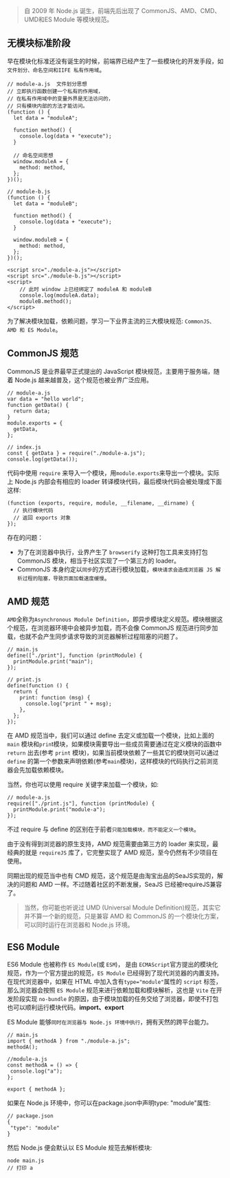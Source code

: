 >自 2009 年 Node.js 诞生，前端先后出现了 CommonJS、AMD、CMD、UMD和ES Module 等模块规范。

## 无模块标准阶段
早在模块化标准还没有诞生的时候，前端界已经产生了一些模块化的开发手段，如`文件划分、命名空间和IIFE 私有作用域`。
```
// module-a.js  文件划分思想
// 立即执行函数创建一个私有的作用域，
// 在私有作用域中的变量外界是无法访问的，
// 只有模块内部的方法才能访问。
(function () {
  let data = "moduleA";

  function method() {
    console.log(data + "execute");
  }

  // 命名空间思想
  window.moduleA = {
    method: method,
  };
})();
```
```
// module-b.js
(function () {
  let data = "moduleB";

  function method() {
    console.log(data + "execute");
  }

  window.moduleB = {
    method: method,
  };
})();
```
```
<script src="./module-a.js"></script>
<script src="./module-b.js"></script>
<script>
    // 此时 window 上已经绑定了 moduleA 和 moduleB
    console.log(moduleA.data);
    moduleB.method();
</script>
```
为了解决模块加载，依赖问题，学习一下业界主流的三大模块规范: `CommonJS、AMD 和 ES Module`。

## CommonJS 规范
CommonJS 是业界最早正式提出的 JavaScript 模块规范，主要用于服务端，随着 Node.js 越来越普及，这个规范也被业界广泛应用。
```
// module-a.js
var data = "hello world";
function getData() {
  return data;
}
module.exports = {
  getData,
};

// index.js
const { getData } = require("./module-a.js");
console.log(getData());
```
代码中使用 `require` 来导入一个模块，用`module.exports`来导出一个模块。实际上 Node.js 内部会有相应的 loader 转译模块代码，最后模块代码会被处理成下面这样:
```
(function (exports, require, module, __filename, __dirname) {
  // 执行模块代码
  // 返回 exports 对象
});
```

存在的问题：
- 为了在浏览器中执行，业界产生了 `browserify` 这种打包工具来支持打包 CommonJS 模块，相当于社区实现了一个第三方的 loader。
- CommonJS 本身约定以`同步`的方式进行模块加载，`模块请求会造成浏览器 JS 解析过程的阻塞，导致页面加载速度缓慢`。

## AMD 规范
`AMD`全称为`Asynchronous Module Definition`，即异步模块定义规范。模块根据这个规范，在浏览器环境中会被异步加载，而不会像 CommonJS 规范进行同步加载，也就不会产生同步请求导致的浏览器解析过程阻塞的问题了。
```
// main.js
define(["./print"], function (printModule) {
  printModule.print("main");
});

// print.js
define(function () {
  return {
    print: function (msg) {
      console.log("print " + msg);
    },
  };
});
```
在 AMD 规范当中，我们可以通过 define 去定义或加载一个模块，比如上面的 `main` 模块和`prin`t模块，如果模块需要导出一些成员需要通过在定义模块的函数中 `return` 出去(参考 `print` 模块)，如果当前模块依赖了一些其它的模块则可以通过 `define` 的第一个参数来声明依赖(参考`main`模块)，这样模块的代码执行之前浏览器会先加载依赖模块。

当然，你也可以使用 require 关键字来加载一个模块，如:
```
// module-a.js
require(["./print.js"], function (printModule) {
  printModule.print("module-a");
});
```
不过 require 与 define 的区别在于前者`只能加载模块，而不能定义一个模块`。

由于没有得到浏览器的原生支持，AMD 规范需要由第三方的 loader 来实现，最经典的就是 `requireJS` 库了，它完整实现了 AMD 规范，至今仍然有不少项目在使用。

同期出现的规范当中也有 CMD 规范，这个规范是由淘宝出品的SeaJS实现的，解决的问题和 AMD 一样。不过随着社区的不断发展，SeaJS 已经被requireJS兼容了。

>当然，你可能也听说过 UMD (Universal Module Definition)规范，其实它并不算一个新的规范，只是兼容 AMD 和 CommonJS 的一个模块化方案，可以同时运行在浏览器和 Node.js 环境。

## ES6 Module
ES6 Module 也被称作 `ES Module`(或 `ESM`)， 是由 `ECMAScript`官方提出的模块化规范，作为一个官方提出的规范，`ES Module` 已经得到了现代浏览器的内置支持。在现代浏览器中，如果在 HTML 中加入含有`type="module"`属性的 `script` 标签，那么浏览器会按照 `ES Module` 规范来进行依赖加载和模块解析，这也是 `Vite` 在开发阶段实现 `no-bundle` 的原因，由于模块加载的任务交给了浏览器，即使不打包也可以顺利运行模块代码。**import、export**

 ES Module 能够`同时在浏览器与 Node.js 环境中执行`，拥有天然的跨平台能力。
 ```
 // main.js
import { methodA } from "./module-a.js";
methodA();

//module-a.js
const methodA = () => {
  console.log("a");
};

export { methodA };
 ```
 如果在 Node.js 环境中，你可以在package.json中声明type: "module"属性:
 ```
 // package.json
{
  "type": "module"
}
 ```
 然后 Node.js 便会默认以 ES Module 规范去解析模块:
 ```
 node main.js
 // 打印 a
 ```